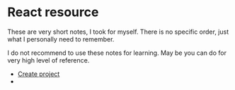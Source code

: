 # React resource

These are very short notes, I took for myself. There is no specific order, just what I personally need to remember.

I  do not recommend to use these notes for learning. May be you can do for very high level of reference.

- [Create project](./Docs/01_initialize.md)
- 
